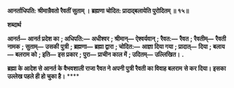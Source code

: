 **आनर्ताधिपति: श्रीमान्रैवतो रैवतीं सुताम् ।** **ब्रह्मणा चोदित: प्रादाद्बलायेति पुरोदितम् ॥ १५॥** 

**शब्दार्थ** 

**आनर्त—** **आनर्त प्रदेश का** **; अधिपति:—** **अधीश्वर** **; श्रीमान्—** **ऐश्वर्यवान्** **; रैवत:—** **रैवत** **; रैवतीम्—** **रैवती नामक** **; सुताम्—** **उसकी** **पुत्री** **; ब्रह्मणा—** **ब्रह्मा द्वारा** **; चोदित:—** **आज्ञा दिया गया** **; प्रादात्—** **दिया** **; बलाय—** **बलराम को** **; इति—** **इस प्रकार** **; पुरा—** **प्राचीन काल में** **; उदितम्—** **उल्लिखित।** **.** 

**ब्रह्मा के आदेश से आनर्त के वैभवशाली राजा रैवत ने अपनी पुत्री रैवती का विवाह बलराम** **से कर दिया। इसका उल्लेख पहले ही हो चुका है।** **** 